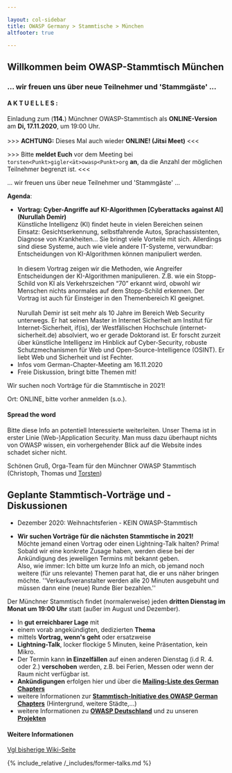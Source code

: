 ```yaml
---

layout: col-sidebar
title: OWASP Germany > Stammtische > München
altfooter: true

---
```


## Willkommen beim OWASP-Stammtisch München
### ... wir freuen uns über neue Teilnehmer und 'Stammgäste' ...

#### A K T U E L L E S :
Einladung zum (**114.**) Münchner OWASP-Stammtisch als **ONLINE-Version** am **Di, 17.11.2020**, um 19:00 Uhr.<br><br> \>\>\> **ACHTUNG:** Dieses Mal auch wieder **ONLINE! (Jitsi Meet)** \<\<\<

\>\>\> Bitte **meldet Euch** vor dem Meeting bei `torsten<Punkt>gigler<ät>owasp<Punkt>org` **an**, da die Anzahl der möglichen Teilnehmer begrenzt ist. \<\<\<

... wir freuen uns über neue Teilnehmer und 'Stammgäste' ...

**Agenda**:
* **Vortrag: Cyber-Angriffe auf KI-Algorithmen [Cyberattacks against AI] (Nurullah Demir)**<br>Künstliche Intelligenz (KI) findet heute in vielen Bereichen seinen Einsatz: Gesichtserkennung, selbstfahrende Autos, Sprachassistenten, Diagnose von Krankheiten… Sie bringt viele Vorteile mit sich. Allerdings sind diese Systeme, auch wie viele andere IT-Systeme, verwundbar: Entscheidungen von KI-Algorithmen können manipuliert werden.<br><br>In diesem Vortrag zeigen wir die Methoden, wie Angreifer Entscheidungen der KI-Algorithmen manipulieren. Z.B. wie ein Stopp-Schild von KI als Verkehrszeichen “70” erkannt wird, obwohl wir Menschen nichts anormales auf dem Stopp-Schild erkennen. Der Vortrag ist auch für Einsteiger in den Themenbereich KI geeignet.<br><br>Nurullah Demir ist seit mehr als 10 Jahre im Bereich Web Security unterwegs. Er hat seinen Master in Internet Sicherheit am Institut für Internet-Sicherheit, if(is), der Westfälischen Hochschule (internet-sicherheit.de) absolviert, wo er gerade Doktorand ist. Er forscht zurzeit über künstliche Intelligenz im Hinblick auf Cyber-Security, robuste Schutzmechanismen für Web und Open-Source-Intelligence (OSINT). Er liebt Web und Sicherheit und ist Fechter.
* Infos vom German-Chapter-Meeting am 16.11.2020
* Freie Diskussion, bringt bitte Themen mit!

Wir suchen noch Vorträge für die Stammtische in 2021!

Ort: ONLINE, bitte vorher anmelden (s.o.).

#### Spread the word

Bitte diese Info an potentiell Interessierte weiterleiten. Unser Thema ist in erster Linie (Web-)Application Security. Man muss dazu überhaupt nichts von OWASP wissen, ein vorhergehender Blick auf die Website indes schadet sicher nicht.

Schönen Gruß,
Orga-Team für den Münchner OWASP Stammtisch (Christoph, Thomas und [Torsten](https://www.owasp.org/index.php/User:T.Gigler)) 

## Geplante Stammtisch-Vorträge und -Diskussionen
<!--- * Juli 2020,  21.07.2020 
* August 2020: Sommerferien - KEIN OWASP-Stammtisch --->
* Dezember 2020: Weihnachtsferien - KEIN OWASP-Stammtisch

* <b>Wir suchen Vorträge für die nächsten Stammtische in 2021!</b><br>Möchte jemand einen Vortrag oder einen Lightning-Talk halten? Prima! Sobald wir eine konkrete Zusage haben, werden diese bei der Ankündigung des jeweiligen Termins mit bekannt geben.<br>Also, wie immer: Ich bitte um kurze Info an mich, ob jemand noch weitere (für uns relevante) Themen parat hat, die er uns näher bringen möchte. ''Verkaufsveranstalter werden alle 20 Minuten ausgebuht und müssen dann eine (neue) Runde Bier bezahlen.''

Der Münchner Stammtisch findet (normalerweise) jeden <b>dritten Dienstag im Monat um 19:00 Uhr</b> statt (außer im August und Dezember).<br>
* In <b>gut erreichbarer Lage</b> mit
* einem vorab angekündigten, dedizierten <b>Thema</b>
* mittels <b>Vortrag, wenn's geht</b> oder ersatzweise
* <b>Lightning-Talk</b>, locker flockige 5 Minuten, keine Präsentation, kein Mikro.
* Der Termin kann <b>in Einzelfällen</b> auf einen anderen Dienstag (i.d R. 4. oder 2.) <b>verschoben</b> werden, z.B. bei Ferien, Messen oder wenn der Raum nicht verfügbar ist. 
* <b>Ankündigungen</b> erfolgen hier und über die [<b>Mailing-Liste des German Chapters</b>](https://groups.google.com/a/owasp.org/group/germany-chapter/)
* weitere Informationen zur [<b>Stammtisch-Initiative des OWASP German Chapters</b>](/www-chapter-germany/stammtische/) (Hintergrund, weitere Städte,...)
* weitere Informationen zu [<b>OWASP Deutschland</b>](/www-chapter-germany/) und zu unseren [<b>Projekten</b>](/www-chapter-germany/#div-projekte)

#### Weitere Informationen
[Vgl bisherige Wiki-Seite](https://wiki.owasp.org/index.php/OWASP_German_Chapter_Stammtisch_Initiative/M%C3%BCnchen)


{% include_relative /_includes/former-talks.md %}

